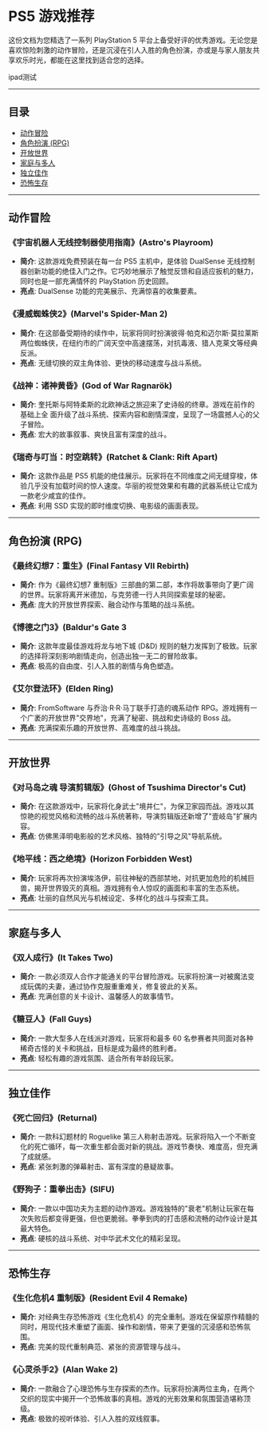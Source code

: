 # PS5 游戏推荐

这份文档为您精选了一系列 PlayStation 5 平台上备受好评的优秀游戏。无论您是喜欢惊险刺激的动作冒险，还是沉浸在引人入胜的角色扮演，亦或是与家人朋友共享欢乐时光，都能在这里找到适合您的选择。


ipad测试

---

## 目录
- [动作冒险](#动作冒险)
- [角色扮演 (RPG)](#角色扮演-rpg)
- [开放世界](#开放世界)
- [家庭与多人](#家庭与多人)
- [独立佳作](#独立佳作)
- [恐怖生存](#恐怖生存)

---

## 动作冒险

### 《宇宙机器人无线控制器使用指南》(Astro's Playroom)
- **简介**: 这款游戏免费预装在每一台 PS5 主机中，是体验 DualSense 无线控制器创新功能的绝佳入门之作。它巧妙地展示了触觉反馈和自适应扳机的魅力，同时也是一部充满情怀的 PlayStation 历史回顾。
- **亮点**: DualSense 功能的完美展示、充满惊喜的收集要素。

### 《漫威蜘蛛侠2》(Marvel's Spider-Man 2)
- **简介**: 在这部备受期待的续作中，玩家将同时扮演彼得·帕克和迈尔斯·莫拉莱斯两位蜘蛛侠，在纽约市的广阔天空中高速摆荡，对抗毒液、猎人克莱文等经典反派。
- **亮点**: 无缝切换的双主角体验、更快的移动速度与战斗系统。

### 《战神：诸神黄昏》(God of War Ragnarök)
-  **简介**: 奎托斯与阿特柔斯的北欧神话之旅迎来了史诗般的终章。游戏在前作的基础上全  面升级了战斗系统、探索内容和剧情深度，呈现了一场震撼人心的父子冒险。
- **亮点**: 宏大的故事叙事、爽快且富有深度的战斗。

### 《瑞奇与叮当：时空跳转》(Ratchet & Clank: Rift Apart)
- **简介**: 这款作品是 PS5 机能的绝佳展示。玩家将在不同维度之间无缝穿梭，体验几乎没有加载时间的惊人速度。华丽的视觉效果和有趣的武器系统让它成为一款老少咸宜的佳作。
- **亮点**: 利用 SSD 实现的即时维度切换、电影级的画面表现。

---

## 角色扮演 (RPG)

### 《最终幻想7：重生》(Final Fantasy VII Rebirth)
- **简介**: 作为《最终幻想7 重制版》三部曲的第二部，本作将故事带向了更广阔的世界。玩家将离开米德加，与克劳德一行人共同探索星球的秘密。
- **亮点**: 庞大的开放世界探索、融合动作与策略的战斗系统。

### 《博德之门3》(Baldur's Gate 3

- **简介**: 这款年度最佳游戏将龙与地下城 (D&D) 规则的魅力发挥到了极致。玩家的选择将深刻影响剧情走向，创造出独一无二的冒险故事。
- **亮点**: 极高的自由度、引人入胜的剧情与角色塑造。

### 《艾尔登法环》(Elden Ring)
- **简介**: FromSoftware 与乔治·R·R·马丁联手打造的魂系动作 RPG。游戏拥有一个广袤的开放世界"交界地"，充满了秘密、挑战和史诗级的 Boss 战。
- **亮点**: 充满探索乐趣的开放世界、高难度的战斗挑战。

---

## 开放世界

### 《对马岛之魂 导演剪辑版》(Ghost of Tsushima Director's Cut)
- **简介**: 在这款游戏中，玩家将化身武士"境井仁"，为保卫家园而战。游戏以其惊艳的视觉风格和流畅的战斗系统著称，导演剪辑版还新增了"壹岐岛"扩展内容。
- **亮点**: 仿佛黑泽明电影般的艺术风格、独特的"引导之风"导航系统。

### 《地平线：西之绝境》(Horizon Forbidden West)
-  **简介**: 玩家将再次扮演埃洛伊，前往神秘的西部禁地，对抗更加危险的机械巨兽，揭开世界毁灭的真相。游戏拥有令人惊叹的画面和丰富的生态系统。
- **亮点**: 壮丽的自然风光与机械设定、多样化的战斗与探索工具。

---

## 家庭与多人

### 《双人成行》(It Takes Two)
- **简介**: 一款必须双人合作才能通关的平台冒险游戏。玩家将扮演一对被魔法变成玩偶的夫妻，通过协作克服重重难关，修复彼此的关系。
- **亮点**: 充满创意的关卡设计、温馨感人的故事情节。

### 《糖豆人》(Fall Guys)
- **简介**: 一款大型多人在线派对游戏，玩家将和最多 60 名参赛者共同面对各种稀奇古怪的关卡和挑战，目标是成为最终的胜利者。
- **亮点**: 轻松有趣的游戏氛围、适合所有年龄段玩家。

---

## 独立佳作

### 《死亡回归》(Returnal)
- **简介**: 一款科幻题材的 Roguelike 第三人称射击游戏。玩家将陷入一个不断变化的死亡循环，每一次重生都会面对新的挑战。游戏节奏快、难度高，但充满了成就感。
- **亮点**: 紧张刺激的弹幕射击、富有深度的悬疑故事。

### 《野狗子：重拳出击》(SIFU)
- **简介**: 一款以中国功夫为主题的动作游戏。游戏独特的"衰老"机制让玩家在每次失败后都变得更强，但也更脆弱。拳拳到肉的打击感和流畅的动作设计是其最大特色。
- **亮点**: 硬核的战斗系统、对中华武术文化的精彩呈现。

---

## 恐怖生存

### 《生化危机4 重制版》(Resident Evil 4 Remake)
- **简介**: 对经典生存恐怖游戏《生化危机4》的完全重制。游戏在保留原作精髓的同时，用现代技术重塑了画面、操作和剧情，带来了更强的沉浸感和恐怖氛围。
- **亮点**: 完美的现代重制典范、紧张的资源管理与战斗。

### 《心灵杀手2》(Alan Wake 2)
- **简介**: 一款融合了心理恐怖与生存探索的杰作。玩家将扮演两位主角，在两个交织的现实中揭开一个恐怖故事的真相。游戏的光影效果和氛围营造堪称顶级。
- **亮点**: 极致的视听体验、引人入胜的双线叙事。 